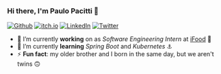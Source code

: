 ### Hi there, I'm Paulo Pacitti :wave:
<p>
<a href="https://github.com/paulopaciti" target="_blank"><img alt="Github" src="https://img.shields.io/badge/GitHub-black.svg?&style=for-the-badge&logo=Github&logoColor=white" /></a>
<a href="https://paulopacitti.itch.io/" target="_blank"><img alt="itch.io" src="https://img.shields.io/badge/itchio-black?style=for-the-badge&logo=itch.io" /></a>
<a href="https://www.linkedin.com/in/paulopacitti" target="_blank"><img alt="LinkedIn" src="https://img.shields.io/badge/linkedin-black.svg?&style=for-the-badge&logo=linkedin&logoColor=white" /></a>
<a href="https://twitter.com/paulopacitti" target="_blank"><img alt="Twitter" src="https://img.shields.io/badge/twitter-black.svg?&style=for-the-badge&logo=twitter&logoColor=white" /></a>
</p>

- 🔭 I’m currently **working** on as _Software Engineering Intern_ at [iFood](https://institucional.ifood.com.br/) :fries:
- 🌱 I’m currently **learning** _Spring Boot_ and _Kubernetes_ :anchor:
- ⚡ **Fun fact**: my older brother and I born in the same day, but we aren't twins :upside_down_face:
